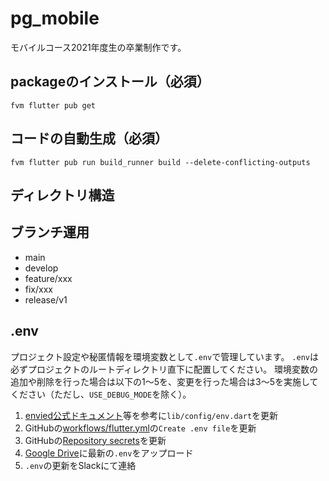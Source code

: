 # pg_mobile
モバイルコース2021年度生の卒業制作です。

## packageのインストール（必須）
```
fvm flutter pub get
```

## コードの自動生成（必須）
```
fvm flutter pub run build_runner build --delete-conflicting-outputs
```

## ディレクトリ構造


## ブランチ運用
- main
- develop
- feature/xxx
- fix/xxx
- release/v1

## .env
プロジェクト設定や秘匿情報を環境変数として`.env`で管理しています。
`.env`は必ずプロジェクトのルートディレクトリ直下に配置してください。
環境変数の追加や削除を行った場合は以下の1〜5を、変更を行った場合は3〜5を実施してください（ただし、`USE_DEBUG_MODE`を除く）。
1. [envied公式ドキュメント](https://pub.dev/packages/envied)等を参考に`lib/config/env.dart`を更新
2. GitHubの[workflows/flutter.yml](https://github.com/shinonome-inc/pg_mobile/blob/develop/.github/workflows/flutter.yml)の`Create .env file`を更新
3. GitHubの[Repository secrets](https://github.com/shinonome-inc/pg_mobile/settings/secrets/actions)を更新
4. [Google Drive](https://drive.google.com/drive/u/2/folders/13gvikBmZyZ6N7OWngaowWR-pT6-DYST4)に最新の`.env`をアップロード
5. `.env`の更新をSlackにて連絡
